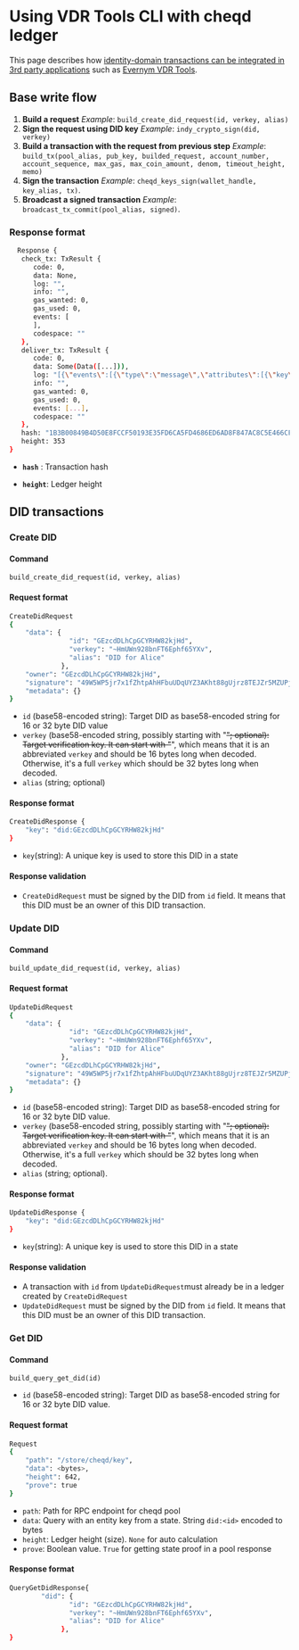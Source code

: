 # Using VDR Tools CLI with cheqd ledger

This page describes how [identity-domain transactions can be integrated in 3rd party applications](README.md) such as [Evernym VDR Tools](https://gitlab.com/evernym/verity/vdr-tools).

## Base write flow

1. **Build a request** _Example_: `build_create_did_request(id, verkey, alias)`
2. **Sign the request using DID key** _Example_: `indy_crypto_sign(did, verkey)`
3. **Build a transaction with the request from previous step** _Example_: `build_tx(pool_alias, pub_key, builded_request, account_number, account_sequence, max_gas, max_coin_amount, denom, timeout_height, memo)`
4. **Sign the transaction** _Example_: `cheqd_keys_sign(wallet_handle, key_alias, tx)`.
5. **Broadcast a signed transaction** _Example_: `broadcast_tx_commit(pool_alias, signed)`.

### Response format

```bash
  Response {
   check_tx: TxResult {
      code: 0,
      data: None,
      log: "",
      info: "",
      gas_wanted: 0,
      gas_used: 0,
      events: [
      ],
      codespace: ""
   },
   deliver_tx: TxResult {
      code: 0,
      data: Some(Data([...])),
      log: "[{\"events\":[{\"type\":\"message\",\"attributes\":[{\"key\":\"action\",\"value\":\"send\"},{\"key\":\"sender\",\"value\":\"cheqd1fknpjldck6n3v2wu86arpz8xjnfc60f99ylcjd\"},{\"key\":\"module\",\"value\":\"bank\"}]},{\"type\":\"transfer\",\"attributes\":[{\"key\":\"recipient\",\"value\":\"cheqds1pvnjjy3vz0ga6hexv32gdxydzxth7f86mekcpg\"},{\"key\":\"sender\",\"value\":\"cheqd1fknpjldck6n3v2wu86arpz8xjnfc60f99ylcjd\"},{\"key\":\"amount\",\"value\":\"1000ncheq\"}]}]}]",
      info: "",
      gas_wanted: 0,
      gas_used: 0,
      events: [...], 
      codespace: ""
   },
   hash: "1B3B00849B4D50E8FCCF50193E35FD6CA5FD4686ED6AD8F847AC8C5E466CFD3E",
   height: 353
}
```

- **`hash`** : Transaction hash

- **`height`**: Ledger height

## DID transactions

### Create DID

#### Command

`build_create_did_request(id, verkey, alias)`

#### Request format

```bash
CreateDidRequest 
{
    "data": {
               "id": "GEzcdDLhCpGCYRHW82kjHd",
               "verkey": "~HmUWn928bnFT6Ephf65YXv",
               "alias": "DID for Alice"
             },
    "owner": "GEzcdDLhCpGCYRHW82kjHd",
    "signature": "49W5WP5jr7x1fZhtpAhHFbuUDqUYZ3AKht88gUjrz8TEJZr5MZUPjskpfBFdboLPZXKjbGjutoVascfKiMD5W7Ba",
    "metadata": {}
}
```

- `id` (base58-encoded string): Target DID as base58-encoded string for 16 or 32 byte DID value
- `verkey` (base58-encoded string, possibly starting with "~~"; optional): Target verification key. It can start with "~~", which means that it is an abbreviated `verkey` and should be 16 bytes long when decoded. Otherwise, it's a full `verkey` which should be 32 bytes long when decoded.
- `alias` (string; optional)

#### Response format

```bash
CreateDidResponse {
    "key": "did:GEzcdDLhCpGCYRHW82kjHd" 
}
```

- `key`(string): A unique key is used to store this DID in a state

#### Response validation

- `CreateDidRequest` must be signed by the DID from `id` field. It means that this DID must be an owner of this DID transaction.

### Update DID

#### Command

`build_update_did_request(id, verkey, alias)`

#### Request format

```bash
UpdateDidRequest 
{
    "data": {
               "id": "GEzcdDLhCpGCYRHW82kjHd",
               "verkey": "~HmUWn928bnFT6Ephf65YXv",
               "alias": "DID for Alice"
             },
    "owner": "GEzcdDLhCpGCYRHW82kjHd",
    "signature": "49W5WP5jr7x1fZhtpAhHFbuUDqUYZ3AKht88gUjrz8TEJZr5MZUPjskpfBFdboLPZXKjbGjutoVascfKiMD5W7Ba",
    "metadata": {}
}
```

- `id` (base58-encoded string): Target DID as base58-encoded string for 16 or 32 byte DID value.
- `verkey` (base58-encoded string, possibly starting with "~~"; optional): Target verification key. It can start with "~~", which means that it is an abbreviated `verkey` and should be 16 bytes long when decoded. Otherwise, it's a full `verkey` which should be 32 bytes long when decoded.
- `alias` (string; optional).

#### Response format

```bash
UpdateDidResponse {
    "key": "did:GEzcdDLhCpGCYRHW82kjHd" 
}
```

- `key`(string): A unique key is used to store this DID in a state

#### Response validation

- A transaction with `id` from `UpdateDidRequest`must already be in a ledger created by `CreateDidRequest`
- `UpdateDidRequest` must be signed by the DID from `id` field. It means that this DID must be an owner of this DID transaction.

### Get DID

#### Command

`build_query_get_did(id)`

- `id` (base58-encoded string): Target DID as base58-encoded string for 16 or 32 byte DID value.

#### Request format

```bash
Request 
{
    "path": "/store/cheqd/key",
    "data": <bytes>,
    "height": 642,
    "prove": true
}
```

- `path`: Path for RPC endpoint for cheqd pool
- `data`: Query with an entity key from a state. String `did:<id>` encoded to bytes
- `height`: Ledger height (size). `None` for auto calculation
- `prove`: Boolean value. `True` for getting state proof in a pool response

#### Response format

```bash
QueryGetDidResponse{
        "did": {
               "id": "GEzcdDLhCpGCYRHW82kjHd",
               "verkey": "~HmUWn928bnFT6Ephf65YXv",
               "alias": "DID for Alice"
             },
}
```
